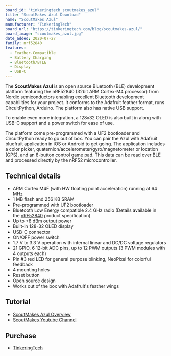 ```yaml
---
board_id: "tinkeringtech_scoutmakes_azul"
title: "ScoutMakes Azul Download"
name: "ScoutMakes Azul"
manufacturer: "TinkeringTech"
board_url: "https://tinkeringtech.com/blog/scoutmakes-azul/"
board_image: "scoutmakes_azul.jpg"
date_added: 2020-07-27
family: nrf52840
features:
  - Feather-Compatible
  - Battery Charging
  - Bluetooth/BTLE
  - Display
  - USB-C
---
```


The **ScoutMakes Azul** is an open source Bluetooth (BLE) development platform featuring the nRF52840 (32bit ARM Cortex-M4 processor) from Nordic semiconductors enabling excellent Bluetooth development capabilities for your project. It conforms to the Adafruit feather format, runs CircuitPython, Arduino. The platform also has native USB support.

To enable even more integration, a 128x32 OLED is also built in along with USB-C support and a power switch for ease of use.

The platform come pre-programmed with a UF2 bootloader and CircuitPython ready to go out of box. You can pair the Azul with Adafruit bluefruit application in iOS or Android to get going. The application includes a color picker, quaternion/accelerometer/gyro/magnetometer or location (GPS), and an 8-button control game pad. This data can be read over BLE and processed directly by the nRF52 microcontroller.

## Technical details

* ARM Cortex M4F (with HW floating point acceleration) running at 64 MHz
* 1 MB flash and 256 KB SRAM
* Pre-programmed with UF2 bootloader
* Bluetooth Low Energy compatible 2.4 GHz radio (Details available in the [nRF52840](https://www.nordicsemi.com/Products/Low-power-short-range-wireless/nRF52840) product specification)
* Up to +8 dBm output power
* Built-in 128-32 OLED display
* USB-C connector
* ON/OFF power switch
* 1.7 V to 3.3 V operation with internal linear and DC/DC voltage regulators
* 21 GPIO, 6 12-bit ADC pins, up to 12 PWM outputs (3 PWM modules with 4 outputs each)
* Pin #3 red LED for general purpose blinking, NeoPixel for colorful feedback
* 4 mounting holes
* Reset button
* Open source design
* Works out of the box with Adafruit's feather wings
## Tutorial

- [ScoutMakes Azul Overview](https://tinkeringtech.com/blog/scoutmakes-azul/)
- [ScoutMakes Youtube Channel](https://www.youtube.com/channel/UCYcssarGk-M_4w-jmb3To0Q/featured/)

## Purchase

* [TinkeringTech](https://tinkeringtech.com/blog/scoutmakes-azul/)
